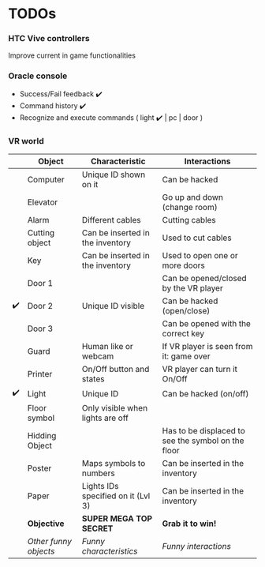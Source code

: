 # TODOs

### HTC Vive controllers
Improve current in game functionalities

### Oracle console
- Success/Fail feedback :heavy_check_mark:
- Command history :heavy_check_mark:
- Recognize and execute commands ( light :heavy_check_mark: | pc | door )


### VR world

| | Object | Characteristic | Interactions |
|--- | --- | --- | --- |
| | Computer | Unique ID shown on it | Can be hacked |
| | Elevator | | Go up and down (change room) |
| | Alarm | Different cables | Cutting cables |
| | Cutting object | Can be inserted in the inventory | Used to cut cables |
| | Key | Can be inserted in the inventory | Used to open one or more doors |
| | Door 1 | | Can be opened/closed by the VR player |
|:heavy_check_mark: | Door 2 | Unique ID visible | Can be hacked (open/close) |
| | Door 3 | | Can be opened with the correct key |
| | Guard | Human like or webcam | If VR player is seen from it: game over |
| | Printer | On/Off button and states | VR player can turn it On/Off |
|:heavy_check_mark: | Light | Unique ID | Can be hacked (on/off) |
| | Floor symbol | Only visible when  lights are off | |
| | Hidding Object | | Has to be displaced to see the symbol on the floor |
| | Poster | Maps symbols to numbers | Can be inserted in the inventory |
| | Paper | Lights IDs specified on it (Lvl 3) | Can be inserted in the inventory |
| | __Objective__ | __SUPER MEGA TOP SECRET__ | __Grab it to win!__ |
| | _Other funny objects_ | _Funny characteristics_ | _Funny interactions_ |
